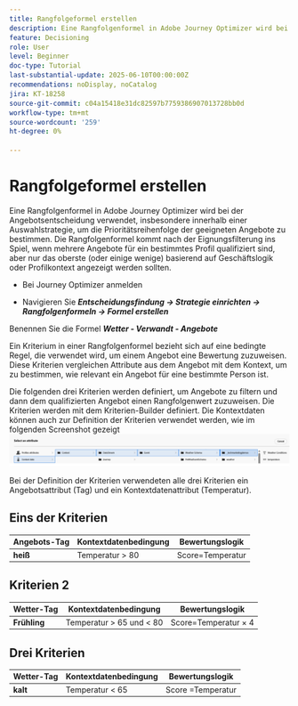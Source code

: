 ```yaml
---
title: Rangfolgeformel erstellen
description: Eine Rangfolgenformel in Adobe Journey Optimizer wird bei der Angebotsentscheidung verwendet, insbesondere innerhalb einer Auswahlstrategie, um die Prioritätsreihenfolge der geeigneten Angebote zu bestimmen.
feature: Decisioning
role: User
level: Beginner
doc-type: Tutorial
last-substantial-update: 2025-06-10T00:00:00Z
recommendations: noDisplay, noCatalog
jira: KT-18258
source-git-commit: c04a15418e31dc82597b7759386907013728bb0d
workflow-type: tm+mt
source-wordcount: '259'
ht-degree: 0%

---
```


# Rangfolgeformel erstellen

Eine Rangfolgenformel in Adobe Journey Optimizer wird bei der Angebotsentscheidung verwendet, insbesondere innerhalb einer Auswahlstrategie, um die Prioritätsreihenfolge der geeigneten Angebote zu bestimmen. Die Rangfolgenformel kommt nach der Eignungsfilterung ins Spiel, wenn mehrere Angebote für ein bestimmtes Profil qualifiziert sind, aber nur das oberste (oder einige wenige) basierend auf Geschäftslogik oder Profilkontext angezeigt werden sollten.

* Bei Journey Optimizer anmelden

* Navigieren Sie _**Entscheidungsfindung -> Strategie einrichten -> Rangfolgenformeln -> Formel erstellen**_

Benennen Sie die Formel _**Wetter - Verwandt - Angebote**_



Ein Kriterium in einer Rangfolgenformel bezieht sich auf eine bedingte Regel, die verwendet wird, um einem Angebot eine Bewertung zuzuweisen. Diese Kriterien vergleichen Attribute aus dem Angebot mit dem Kontext, um zu bestimmen, wie relevant ein Angebot für eine bestimmte Person ist.

Die folgenden drei Kriterien werden definiert, um Angebote zu filtern und dann dem qualifizierten Angebot einen Rangfolgenwert zuzuweisen. Die Kriterien werden mit dem Kriterien-Builder definiert. Die Kontextdaten können auch zur Definition der Kriterien verwendet werden, wie im folgenden Screenshot gezeigt
![context-data](assets/context-data.png)

Bei der Definition der Kriterien verwendeten alle drei Kriterien ein Angebotsattribut (Tag) und ein Kontextdatenattribut (Temperatur).

## Eins der Kriterien

| **Angebots-Tag** | **Kontextdatenbedingung** | **Bewertungslogik** |
|------------------|---------------------|-------------------------------------|
| **heiß** | Temperatur > 80 | Score=Temperatur |


## Kriterien 2

| **Wetter-Tag** | **Kontextdatenbedingung** | **Bewertungslogik** |
|------------------|---------------------------|----------------------------------------------|
| **Frühling** | Temperatur > 65 und &lt; 80 | Score=Temperatur × 4 |

## Drei Kriterien

| **Wetter-Tag** | **Kontextdatenbedingung** | **Bewertungslogik** |
|------------------|---------------------------|----------------------------------------------|
| **kalt** | Temperatur &lt; 65 | Score =Temperatur |
